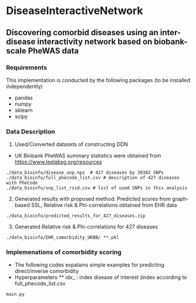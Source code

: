 # DiseaseInteractiveNetwork

## Discovering comorbid diseases using an inter-disease interactivity network based on biobank-scale PheWAS data

### Requirements
This implementation is conducted by the following packages (to be installed independently)
  * pandas
  * numpy
  * sklearn
  * scipy

### Data Description
1. Used/Converted datasets of constructing DDN
  * UK Biobank PheWAS summary statistics were obtained from https://www.leelabsg.org/resources
```  
./data_bioinfo/disease_snp.npz  # 427 diseases by 39382 SNPs
./data_bioinfo/full_phecode_list.csv # description of 427 diseases with PheCode
./data_bioinfo/snp_list_rsid.csv # list of used SNPs in this analysis
```

2. Generated results with proposed method: Predicted scores from graph-based SSL, Relative risk & Phi-correlations obtained from EHR data
```
./data_bioinfo/predicted_results_for_427_diseases.zip 
```

3. Generated Relative risk & Phi-correlations for 427 diseases
```
./data_bioinfo/EHR_comorbidity_UKBB/ **.pkl 
```
### Implemenations of comorbidity scoring
* The following codes expalains simple examples for predicting direct/inverse comorbidity
* Hyperparameters
  ** idx_ : index disease of interest (index according to full_phecode_list.csv
```
main.py 
```
